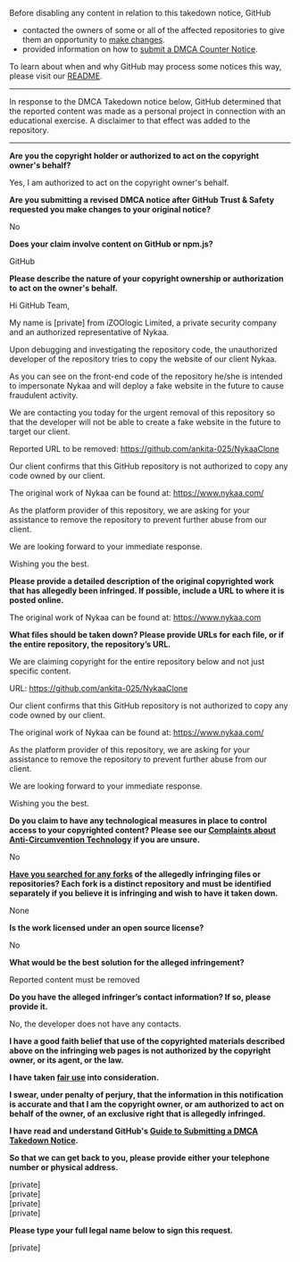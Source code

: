 Before disabling any content in relation to this takedown notice, GitHub
- contacted the owners of some or all of the affected repositories to give them an opportunity to [make changes](https://docs.github.com/en/github/site-policy/dmca-takedown-policy#a-how-does-this-actually-work).
- provided information on how to [submit a DMCA Counter Notice](https://docs.github.com/en/articles/guide-to-submitting-a-dmca-counter-notice).

To learn about when and why GitHub may process some notices this way, please visit our [README](https://github.com/github/dmca/blob/master/README.md#anatomy-of-a-takedown-notice).

---

In response to the DMCA Takedown notice below, GitHub determined that the reported content was made as a personal project in connection with an educational exercise. A disclaimer to that effect was added to the repository.

---

**Are you the copyright holder or authorized to act on the copyright owner's behalf?**

Yes, I am authorized to act on the copyright owner's behalf.

**Are you submitting a revised DMCA notice after GitHub Trust & Safety requested you make changes to your original notice?**

No

**Does your claim involve content on GitHub or npm.js?**

GitHub

**Please describe the nature of your copyright ownership or authorization to act on the owner's behalf.**

Hi GitHub Team,

My name is [private] from iZOOlogic Limited, a private security company and an authorized representative of Nykaa.

Upon debugging and investigating the repository code, the unauthorized developer of the repository tries to copy the website of our client Nykaa.

As you can see on the front-end code of the repository he/she is intended to impersonate Nykaa and will deploy a fake website in the future to cause fraudulent activity.

We are contacting you today for the urgent removal of this repository so that the developer will not be able to create a fake website in the future to target our client.

Reported URL to be removed: https://github.com/ankita-025/NykaaClone

Our client confirms that this GitHub repository is not authorized to copy any code owned by our client.

The original work of Nykaa can be found at: https://www.nykaa.com/

As the platform provider of this repository, we are asking for your assistance to remove the repository to prevent further abuse from our client.

We are looking forward to your immediate response.

Wishing you the best.

**Please provide a detailed description of the original copyrighted work that has allegedly been infringed. If possible, include a URL to where it is posted online.**

The original work of Nykaa can be found at: https://www.nykaa.com

**What files should be taken down? Please provide URLs for each file, or if the entire repository, the repository’s URL.**

We are claiming copyright for the entire repository below and not just specific content.

URL: https://github.com/ankita-025/NykaaClone

Our client confirms that this GitHub repository is not authorized to copy any code owned by our client.

The original work of Nykaa can be found at: https://www.nykaa.com/

As the platform provider of this repository, we are asking for your assistance to remove the repository to prevent further abuse from our client.

We are looking forward to your immediate response.

Wishing you the best.

**Do you claim to have any technological measures in place to control access to your copyrighted content? Please see our <a href="https://docs.github.com/articles/guide-to-submitting-a-dmca-takedown-notice#complaints-about-anti-circumvention-technology">Complaints about Anti-Circumvention Technology</a> if you are unsure.**

No

**<a href="https://docs.github.com/articles/dmca-takedown-policy#b-what-about-forks-or-whats-a-fork">Have you searched for any forks</a> of the allegedly infringing files or repositories? Each fork is a distinct repository and must be identified separately if you believe it is infringing and wish to have it taken down.**

None

**Is the work licensed under an open source license?**

No

**What would be the best solution for the alleged infringement?**

Reported content must be removed

**Do you have the alleged infringer’s contact information? If so, please provide it.**

No, the developer does not have any contacts.

**I have a good faith belief that use of the copyrighted materials described above on the infringing web pages is not authorized by the copyright owner, or its agent, or the law.**

**I have taken <a href="https://www.lumendatabase.org/topics/22">fair use</a> into consideration.**

**I swear, under penalty of perjury, that the information in this notification is accurate and that I am the copyright owner, or am authorized to act on behalf of the owner, of an exclusive right that is allegedly infringed.**

**I have read and understand GitHub's <a href="https://docs.github.com/articles/guide-to-submitting-a-dmca-takedown-notice/">Guide to Submitting a DMCA Takedown Notice</a>.**

**So that we can get back to you, please provide either your telephone number or physical address.**

[private]  
[private]  
[private]  
[private]  

**Please type your full legal name below to sign this request.**

[private]  
